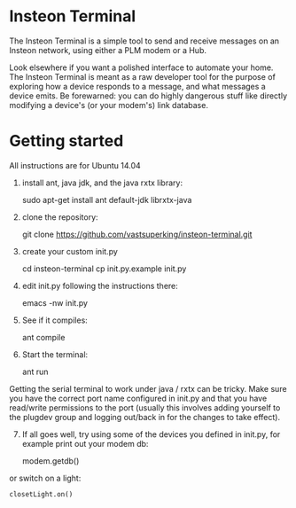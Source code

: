 # Insteon Terminal
The Insteon Terminal is a simple tool to send and receive messages on an Insteon network, using either a PLM modem or a Hub.

Look elsewhere if you want a polished interface to automate your home. The Insteon Terminal is meant as a raw developer tool for the purpose of exploring how a device responds to a message, and what messages a device emits. Be forewarned: you can do highly dangerous stuff like directly modifying a device's (or your modem's) link database.

# Getting started
All instructions are for Ubuntu 14.04

1) install ant, java jdk, and the java rxtx library:

    sudo apt-get install ant default-jdk librxtx-java

2) clone the repository:

    git clone https://github.com/vastsuperking/insteon-terminal.git

3) create your custom init.py

    cd insteon-terminal
    cp init.py.example init.py

4) edit init.py following the instructions there:

    emacs -nw init.py

5) See if it compiles:

    ant compile

6) Start the terminal:

    ant run

Getting the serial terminal to work under java / rxtx can be tricky. Make sure you have the correct port name configured in init.py and that you have read/write permissions to the port (usually this involves adding yourself to the plugdev group and logging out/back in for the changes to take effect).

7) If all goes well, try using some of the devices you defined in init.py, for example print out your modem db:

    modem.getdb()

or switch on a light:

    closetLight.on()
    





